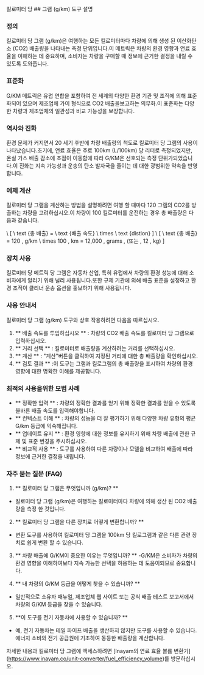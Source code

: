 킬로미터 당 ## 그램 (g/km) 도구 설명

### 정의
킬로미터 당 그램 (g/km)은 여행하는 모든 킬로미터마다 차량에 의해 생성 된 이산화탄소 (CO2) 배출량을 나타내는 측정 단위입니다.이 메트릭은 차량의 환경 영향과 연료 효율을 이해하는 데 중요하며, 소비자는 차량을 구매할 때 정보에 근거한 결정을 내릴 수 있도록 도와줍니다.

### 표준화
G/KM 메트릭은 유럽 연합을 포함하여 전 세계의 다양한 환경 기관 및 조직에 의해 표준화되어 있으며 제조업체 가이 형식으로 CO2 배출을보고하는 의무화.이 표준화는 다양한 차량과 제조업체의 일관성과 비교 가능성을 보장합니다.

### 역사와 진화
환경 문제가 커지면서 20 세기 후반에 차량 배출량의 척도로 킬로미터 당 그램의 사용이 나타났습니다.초기에, 연료 효율은 주로 100km (L/100km) 당 리터로 측정되었지만, 온실 가스 배출 감소에 초점이 이동함에 따라 G/KM은 선호되는 측정 단위가되었습니다.이 진화는 지속 가능성과 운송의 탄소 발자국을 줄이는 데 대한 광범위한 약속을 반영합니다.

### 예제 계산
킬로미터 당 그램을 계산하는 방법을 설명하려면 여행 할 때마다 120 그램의 CO2를 방출하는 차량을 고려하십시오.이 차량이 100 킬로미터를 운전하는 경우 총 배출량은 다음과 같습니다.

\ [
\ text {총 배출} = \ text {배출 속도} \ times \ text {distion}
\]
\ [
\ text {총 배출} = 120 \, g/km \ times 100 \, km = 12,000 \, grams \, (또는 \, 12 \, kg)
\]

### 장치 사용
킬로미터 당 메트릭 당 그램은 자동차 산업, 특히 유럽에서 차량의 환경 성능에 대해 소비자에게 알리기 위해 널리 사용됩니다.또한 규제 기관에 의해 배출 표준을 설정하고 환경 조직이 클리너 운송 옵션을 홍보하기 위해 사용됩니다.

### 사용 안내서
킬로미터 당 그램 (g/km) 도구와 상호 작용하려면 다음을 따르십시오.

1. ** 배출 속도를 투입하십시오 ** : 차량의 CO2 배출 속도를 킬로미터 당 그램으로 입력하십시오.
2. ** 거리 선택 ** : 킬로미터로 배출량을 계산하려는 거리를 선택하십시오.
3. ** 계산 ** : "계산"버튼을 클릭하여 지정된 거리에 대한 총 배출량을 확인하십시오.
4. ** 검토 결과 ** :이 도구는 그램과 킬로그램의 총 배출량을 표시하여 차량의 환경 영향에 대한 명확한 이해를 제공합니다.

### 최적의 사용을위한 모범 사례
- ** 정확한 입력 ** : 차량의 정확한 결과를 얻기 위해 정확한 결과를 얻을 수 있도록 올바른 배출 속도를 입력해야합니다.
- ** 컨텍스트 이해 ** : 차량의 성능을 더 잘 평가하기 위해 다양한 차량 유형의 평균 G/km 등급에 익숙해집니다.
- ** 업데이트 유지 ** : 환경 영향에 대한 정보를 유지하기 위해 차량 배출에 관한 규제 및 표준 변경을 주시하십시오.
- ** 비교적 사용 ** : 도구를 사용하여 다른 차량이나 모델을 비교하여 배출에 따라 정보에 근거한 결정을 내립니다.

### 자주 묻는 질문 (FAQ)

1. ** 킬로미터 당 그램은 무엇입니까 (g/km)? **
- 킬로미터 당 그램 (g/km)은 여행하는 킬로미터마다 차량에 의해 생산 된 CO2 배출량을 측정 한 것입니다.

2. ** 킬로미터 당 그램을 다른 장치로 어떻게 변환합니까? **
- 변환 도구를 사용하여 킬로미터 당 그램을 100km 당 킬로그램과 같은 다른 관련 장치로 쉽게 변환 할 수 있습니다.

3. ** 차량 배출에 G/KM이 중요한 이유는 무엇입니까? **
-G/KM은 소비자가 차량의 환경 영향을 이해하여보다 지속 가능한 선택을 허용하는 데 도움이되므로 중요합니다.

4. ** 내 차량의 G/KM 등급을 어떻게 찾을 수 있습니까? **
- 일반적으로 소유자 매뉴얼, 제조업체 웹 사이트 또는 공식 배출 테스트 보고서에서 차량의 G/KM 등급을 찾을 수 있습니다.

5. **이 도구를 전기 자동차에 사용할 수 있습니까? **
- 예, 전기 자동차는 테일 파이프 배출을 생산하지 않지만 도구를 사용할 수 있습니다. 에너지 소비와 전기 공급원에 기초하여 동등한 배출량을 계산합니다.

자세한 내용과 킬로미터 당 그램에 액세스하려면 [Inayam의 연료 효율 볼륨 변환기] (https://www.inayam.co/unit-converter/fuel_efficiency_volume)를 방문하십시오.